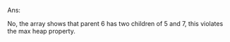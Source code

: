 Ans:

No, the array shows that parent 6 has two children of 5 and 7, this violates the max heap property.
